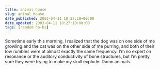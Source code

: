 ```yaml
---
title: animal house
slug: animal_house
date_published: 2003-04-11 10:27:18+00:00
date_updated: 2003-04-11 10:27:18+00:00
tags: [random ha-ha]
---
```

Sometime early this morning, I realized that the dog was on one side of me growling and the cat was on the other side of me purring, and both of their low rumbles were at almost exactly the same frequency. I’m no expert on resonance or the auditory conductivity of bone structures, but I’m pretty sure they were trying to make my skull explode. Damn animals.
